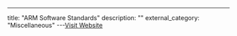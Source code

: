 ---
title: "ARM Software Standards"
description: ""
external_category: "Miscellaneous"
---[Visit Website](https://developer.arm.com/architectures/system-architectures/software-standards)

